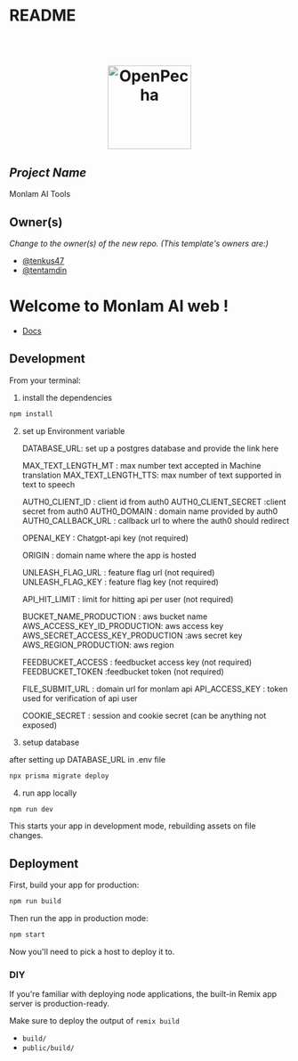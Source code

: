 # README

<h1 align="center">
  <br>
  <a href="https://openpecha.org"><img src="https://avatars.githubusercontent.com/u/82142807?s=400&u=19e108a15566f3a1449bafb03b8dd706a72aebcd&v=4" alt="OpenPecha" width="150"></a>
  <br>
</h1>

## _Project Name_

Monlam AI Tools

## Owner(s)

_Change to the owner(s) of the new repo. (This template's owners are:)_

- [@tenkus47](https://github.com/tenkus47)
- [@tentamdin](https://github.com/tentamdin)

# Welcome to Monlam AI web !

- [Docs](https://remix.run/docs)

## Development

From your terminal:

1. install the dependencies

```sh
npm install 
```

2. set up Environment variable

   DATABASE_URL: set up a postgres database and provide the link here
   
   MAX_TEXT_LENGTH_MT : max number text accepted in Machine translation
   MAX_TEXT_LENGTH_TTS: max number of text supported in text to speech
   
   AUTH0_CLIENT_ID : client id from auth0
   AUTH0_CLIENT_SECRET :client secret from auth0
   AUTH0_DOMAIN : domain name provided by auth0
   AUTH0_CALLBACK_URL : callback url to where the auth0 should redirect

   OPENAI_KEY : Chatgpt-api key (not required)

   ORIGIN : domain name where the app is hosted

   UNLEASH_FLAG_URL : feature flag url (not required)
   UNLEASH_FLAG_KEY : feature flag key (not required)

   API_HIT_LIMIT : limit for hitting api per user (not required)

   BUCKET_NAME_PRODUCTION : aws bucket name
   AWS_ACCESS_KEY_ID_PRODUCTION: aws access key
   AWS_SECRET_ACCESS_KEY_PRODUCTION :aws secret key
   AWS_REGION_PRODUCTION: aws region

   FEEDBUCKET_ACCESS : feedbucket access key (not required)
   FEEDBUCKET_TOKEN :feedbucket token (not required)

   FILE_SUBMIT_URL : domain url for monlam api
   API_ACCESS_KEY : token used for verification of api user

   COOKIE_SECRET : session and cookie secret (can be anything not exposed)

3. setup database

after setting up DATABASE_URL in .env file

```sh
npx prisma migrate deploy
```
   
   
4. run app locally

```sh
npm run dev
```

This starts your app in development mode, rebuilding assets on file changes.

## Deployment

First, build your app for production:

```sh
npm run build
```

Then run the app in production mode:

```sh
npm start
```

Now you'll need to pick a host to deploy it to.

### DIY

If you're familiar with deploying node applications, the built-in Remix app server is production-ready.

Make sure to deploy the output of `remix build`

- `build/`
- `public/build/`
